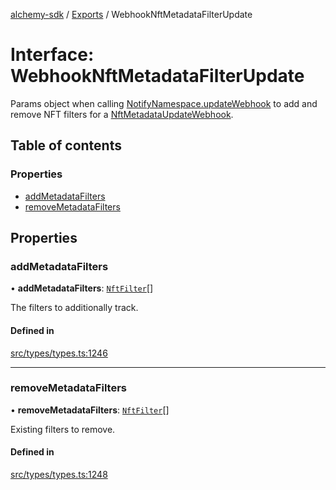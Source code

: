 [alchemy-sdk](../README.md) / [Exports](../modules.md) / WebhookNftMetadataFilterUpdate

# Interface: WebhookNftMetadataFilterUpdate

Params object when calling [NotifyNamespace.updateWebhook](../classes/NotifyNamespace.md#updatewebhook) to add and
remove NFT filters for a [NftMetadataUpdateWebhook](NftMetadataUpdateWebhook.md).

## Table of contents

### Properties

- [addMetadataFilters](WebhookNftMetadataFilterUpdate.md#addmetadatafilters)
- [removeMetadataFilters](WebhookNftMetadataFilterUpdate.md#removemetadatafilters)

## Properties

### addMetadataFilters

• **addMetadataFilters**: [`NftFilter`](NftFilter.md)[]

The filters to additionally track.

#### Defined in

[src/types/types.ts:1246](https://github.com/alchemyplatform/alchemy-sdk-js/blob/277f926/src/types/types.ts#L1246)

___

### removeMetadataFilters

• **removeMetadataFilters**: [`NftFilter`](NftFilter.md)[]

Existing filters to remove.

#### Defined in

[src/types/types.ts:1248](https://github.com/alchemyplatform/alchemy-sdk-js/blob/277f926/src/types/types.ts#L1248)
